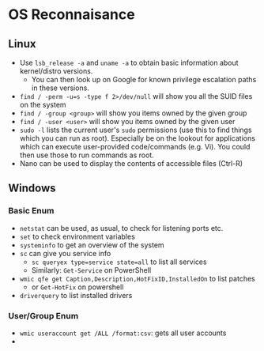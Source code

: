 # OS Reconnaisance

## Linux

- Use `lsb_release -a` and `uname -a` to obtain basic information about kernel/distro versions.
  - You can then look up on Google for known privilege escalation paths in these versions.
- `find / -perm -u=s -type f 2>/dev/null` will show you all the SUID files on the system
- `find / -group <group>` will show you items owned by the given group
- `find / -user <user>` will show you items owned by the given user
- `sudo -l` lists the current user's `sudo` permissions (use this to find things which you can run as root). Especially be on the lookout for applications which can execute user-provided code/commands (e.g. Vi). You could then use those to run commands as root.
- Nano can be used to display the contents of accessible files (Ctrl-R)

## Windows

### Basic Enum

- `netstat` can be used, as usual, to check for listening ports etc.
- `set` to check environment variables
- `systeminfo` to get an overview of the system
- `sc` can give you service info
  - `sc queryex type=service state=all` to list all services
  - Similarly: `Get-Service` on PowerShell
- `wmic qfe get Caption,Description,HotFixID,InstalledOn` to list patches
  - or `Get-HotFix` on powershell
- `driverquery` to list installed drivers

### User/Group Enum

- `wmic useraccount get /ALL /format:csv`: gets all user accounts
-

